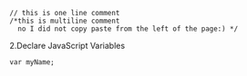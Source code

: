 ```Comment Your JavaScript Code
// this is one line comment
/*this is multiline comment
  no I did not copy paste from the left of the page:) */
  ```
  
  
2.Declare JavaScript Variables

```Declare myName below this line
var myName;
```

